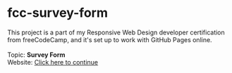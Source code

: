 # fcc-survey-form
This project is a part of my Responsive Web Design developer certification from freeCodeCamp, and it's set up to work with GitHub Pages online.
<br><br>
Topic: **Survey Form**<br>
Website: [Click here to continue](https://shiddharth.github.io/fcc-survey-form)